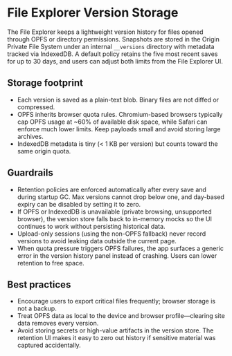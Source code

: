 # File Explorer Version Storage

The File Explorer keeps a lightweight version history for files opened through OPFS or directory permissions. Snapshots are
stored in the Origin Private File System under an internal `__versions` directory with metadata tracked via IndexedDB. A default
policy retains the five most recent saves for up to 30 days, and users can adjust both limits from the File Explorer UI.

## Storage footprint

* Each version is saved as a plain-text blob. Binary files are not diffed or compressed.
* OPFS inherits browser quota rules. Chromium-based browsers typically cap OPFS usage at ~60% of available disk space, while
  Safari can enforce much lower limits. Keep payloads small and avoid storing large archives.
* IndexedDB metadata is tiny (< 1 KB per version) but counts toward the same origin quota.

## Guardrails

* Retention policies are enforced automatically after every save and during startup GC. Max versions cannot drop below one, and
  day-based expiry can be disabled by setting it to zero.
* If OPFS or IndexedDB is unavailable (private browsing, unsupported browser), the version store falls back to in-memory mocks
  so the UI continues to work without persisting historical data.
* Upload-only sessions (using the non-OPFS fallback) never record versions to avoid leaking data outside the current page.
* When quota pressure triggers OPFS failures, the app surfaces a generic error in the version history panel instead of crashing.
  Users can lower retention to free space.

## Best practices

* Encourage users to export critical files frequently; browser storage is not a backup.
* Treat OPFS data as local to the device and browser profile—clearing site data removes every version.
* Avoid storing secrets or high-value artifacts in the version store. The retention UI makes it easy to zero out history if
  sensitive material was captured accidentally.
